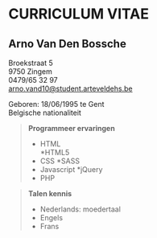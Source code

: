 CURRICULUM VITAE
================

Arno Van Den Bossche
-------------

Broekstraat 5  
9750 Zingem  
0479/65 32 97  
arno.vand10@student.arteveldehs.be  

Geboren: 18/06/1995 te Gent  
Belgische nationaliteit  

>**Programmeer ervaringen**
>- HTML <br>
	*HTML5
>- CSS
	*SASS
>- Javascript
	*jQuery
>- PHP

>**Talen kennis**
>- Nederlands: moedertaal
>- Engels
>- Frans

